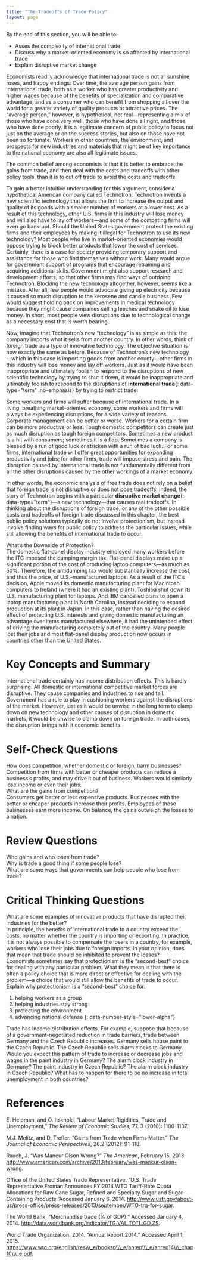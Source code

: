 ```yaml
---
title: "The Tradeoffs of Trade Policy"
layout: page
---
```



<div data-type="abstract" markdown="1">
By the end of this section, you will be able to:

* Asses the complexity of international trade
* Discuss why a market-oriented economy is so affected by international trade
* Explain disruptive market change

</div>

Economists readily acknowledge that international trade is not all sunshine, roses, and happy endings. Over time, the average person gains from international trade, both as a worker who has greater productivity and higher wages because of the benefits of specialization and comparative advantage, and as a consumer who can benefit from shopping all over the world for a greater variety of quality products at attractive prices. The “average person,” however, is hypothetical, not real—representing a mix of those who have done very well, those who have done all right, and those who have done poorly. It is a legitimate concern of public policy to focus not just on the average or on the success stories, but also on those have not been so fortunate. Workers in other countries, the environment, and prospects for new industries and materials that might be of key importance to the national economy are also all legitimate issues.

The common belief among economists is that it is better to embrace the gains from trade, and then deal with the costs and tradeoffs with other policy tools, than it is to cut off trade to avoid the costs and tradeoffs.

To gain a better intuitive understanding for this argument, consider a hypothetical American company called Technotron. Technotron invents a new scientific technology that allows the firm to increase the output and quality of its goods with a smaller number of workers at a lower cost. As a result of this technology, other U.S. firms in this industry will lose money and will also have to lay off workers—and some of the competing firms will even go bankrupt. Should the United States government protect the existing firms and their employees by making it illegal for Technotron to use its new technology? Most people who live in market-oriented economies would oppose trying to block better products that lower the cost of services. Certainly, there is a case for society providing temporary support and assistance for those who find themselves without work. Many would argue for government support of programs that encourage retraining and acquiring additional skills. Government might also support research and development efforts, so that other firms may find ways of outdoing Technotron. Blocking the new technology altogether, however, seems like a mistake. After all, few people would advocate giving up electricity because it caused so much disruption to the kerosene and candle business. Few would suggest holding back on improvements in medical technology because they might cause companies selling leeches and snake oil to lose money. In short, most people view disruptions due to technological change as a necessary cost that is worth bearing.

Now, imagine that Technotron’s new “technology” is as simple as this: the company imports what it sells from another country. In other words, think of foreign trade as a type of innovative technology. The objective situation is now exactly the same as before. Because of Technotron’s new technology—which in this case is importing goods from another county—other firms in this industry will lose money and lay off workers. Just as it would have been inappropriate and ultimately foolish to respond to the disruptions of new scientific technology by trying to shut it down, it would be inappropriate and ultimately foolish to respond to the disruptions of **international trade**{: data-type="term" .no-emphasis} by trying to restrict trade.

Some workers and firms will suffer because of international trade. In a living, breathing market-oriented economy, some workers and firms will always be experiencing disruptions, for a wide variety of reasons. Corporate management can be better or worse. Workers for a certain firm can be more productive or less. Tough domestic competitors can create just as much disruption as tough foreign competitors. Sometimes a new product is a hit with consumers; sometimes it is a flop. Sometimes a company is blessed by a run of good luck or stricken with a run of bad luck. For some firms, international trade will offer great opportunities for expanding productivity and jobs; for other firms, trade will impose stress and pain. The disruption caused by international trade is not fundamentally different from all the other disruptions caused by the other workings of a market economy.

In other words, the economic analysis of free trade does not rely on a belief that foreign trade is not disruptive or does not pose tradeoffs; indeed, the story of Technotron begins with a particular **disruptive market change**{: data-type="term"}—a new technology—that causes real tradeoffs. In thinking about the disruptions of foreign trade, or any of the other possible costs and tradeoffs of foreign trade discussed in this chapter, the best public policy solutions typically do not involve protectionism, but instead involve finding ways for public policy to address the particular issues, while still allowing the benefits of international trade to occur.

<div data-type="note" class="economics bringhome" markdown="1">
<div data-type="title">
What’s the Downside of Protection?
</div>
The domestic flat-panel display industry employed many workers before the ITC imposed the dumping margin tax. Flat-panel displays make up a significant portion of the cost of producing laptop computers—as much as 50%. Therefore, the antidumping tax would substantially increase the cost, and thus the price, of U.S.-manufactured laptops. As a result of the ITC’s decision, Apple moved its domestic manufacturing plant for Macintosh computers to Ireland (where it had an existing plant). Toshiba shut down its U.S. manufacturing plant for laptops. And IBM cancelled plans to open a laptop manufacturing plant in North Carolina, instead deciding to expand production at its plant in Japan. In this case, rather than having the desired effect of protecting U.S. interests and giving domestic manufacturing an advantage over items manufactured elsewhere, it had the unintended effect of driving the manufacturing completely out of the country. Many people lost their jobs and most flat-panel display production now occurs in countries other than the United States.

</div>

# Key Concepts and Summary

International trade certainly has income distribution effects. This is hardly surprising. All domestic or international competitive market forces are disruptive. They cause companies and industries to rise and fall. Government has a role to play in cushioning workers against the disruptions of the market. However, just as it would be unwise in the long term to clamp down on new technology and other causes of disruption in domestic markets, it would be unwise to clamp down on foreign trade. In both cases, the disruption brings with it economic benefits.

# Self-Check Questions

<div data-type="exercise">
<div data-type="problem" markdown="1">
How does competition, whether domestic or foreign, harm businesses?

</div>
<div data-type="solution" markdown="1">
Competition from firms with better or cheaper products can reduce a business’s profits, and may drive it out of business. Workers would similarly lose income or even their jobs.

</div>
</div>

<div data-type="exercise">
<div data-type="problem" markdown="1">
What are the gains from competition?

</div>
<div data-type="solution" markdown="1">
Consumers get better or less expensive products. Businesses with the better or cheaper products increase their profits. Employees of those businesses earn more income. On balance, the gains outweigh the losses to a nation.

</div>
</div>

# Review Questions

<div data-type="exercise">
<div data-type="problem" markdown="1">
Who gains and who loses from trade?

</div>
</div>

<div data-type="exercise">
<div data-type="problem" markdown="1">
Why is trade a good thing if some people lose?

</div>
</div>

<div data-type="exercise">
<div data-type="problem" markdown="1">
What are some ways that governments can help people who lose from trade?

</div>
</div>

# Critical Thinking Questions

<div data-type="exercise">
<div data-type="problem" markdown="1">
What are some examples of innovative products that have disrupted their industries for the better?

</div>
</div>

<div data-type="exercise">
<div data-type="problem" markdown="1">
In principle, the benefits of international trade to a country exceed the costs, no matter whether the country is importing or exporting. In practice, it is not always possible to compensate the losers in a country, for example, workers who lose their jobs due to foreign imports. In your opinion, does that mean that trade should be inhibited to prevent the losses?

</div>
</div>

<div data-type="exercise">
<div data-type="problem" markdown="1">
Economists sometimes say that protectionism is the “second-best” choice for dealing with any particular problem. What they mean is that there is often a policy choice that is more direct or effective for dealing with the problem—a choice that would still allow the benefits of trade to occur. Explain why protectionism is a “second-best” choice for:

1.  helping workers as a group
2.  helping industries stay strong
3.  protecting the environment
4.  advancing national defense
{: data-number-style="lower-alpha"}

</div>
</div>

<div data-type="exercise">
<div data-type="problem" markdown="1">
Trade has income distribution effects. For example, suppose that because of a government-negotiated reduction in trade barriers, trade between Germany and the Czech Republic increases. Germany sells house paint to the Czech Republic. The Czech Republic sells alarm clocks to Germany. Would you expect this pattern of trade to increase or decrease jobs and wages in the paint industry in Germany? The alarm clock industry in Germany? The paint industry in Czech Republic? The alarm clock industry in Czech Republic? What has to happen for there to be no increase in total unemployment in both countries?

</div>
</div>

# References

E. Helpman, and O. Itskhoki, “Labour Market Rigidities, Trade and Unemployment,” *The Review of Economic Studies*, 77. 3 (2010): 1100-1137.

M.J. Melitz, and D. Trefler. “Gains from Trade when Firms Matter.” *The Journal of Economic Perspectives*, 26.2 (2012): 91-118.

Rauch, J. “Was Mancur Olson Wrong?” *The American*, February 15, 2013. http://www.american.com/archive/2013/february/was-mancur-olson-wrong.

Office of the United States Trade Representative. “U.S. Trade Representative Froman Announces FY 2014 WTO Tariff-Rate Quota Allocations for Raw Cane Sugar, Refined and Specialty Sugar and Sugar-Containing Products.”Accessed January 6, 2014. http://www.ustr.gov/about-us/press-office/press-releases/2013/september/WTO-trq-for-sugar.

The World Bank. “Merchandise trade (% of GDP).” Accessed January 4, 2014. http://data.worldbank.org/indicator/TG.VAL.TOTL.GD.ZS.

World Trade Organization. 2014. “Annual Report 2014.” Accessed April 1, 2015. https://www.wto.org/english/res\\\_e/booksp\\\_e/anrep\\\_e/anrep14\\\_chap10\\\_e.pdf.

